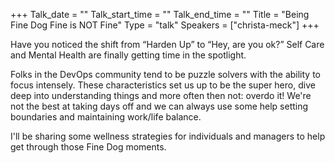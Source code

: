 +++
Talk_date = ""
Talk_start_time = ""
Talk_end_time = ""
Title = "Being Fine Dog Fine is NOT Fine"
Type = "talk"
Speakers = ["christa-meck"]
+++

Have you noticed the shift from “Harden Up” to “Hey, are you ok?” Self Care and Mental Health are finally getting time in the spotlight.

Folks in the DevOps community tend to be puzzle solvers with the ability to focus intensely. These characteristics set us up to be the super hero, dive deep into understanding things and more often then not: overdo it! We're not the best at taking days off and we can always use some help setting boundaries and maintaining work/life balance.

I'll be sharing some wellness strategies for individuals and managers to help get through those Fine Dog moments.
